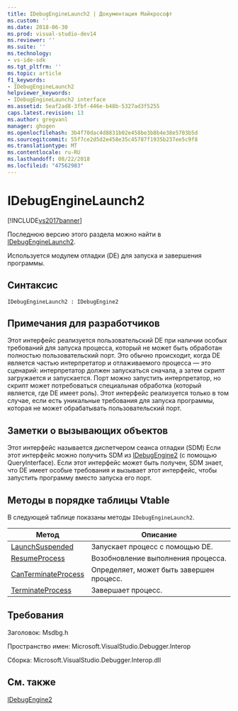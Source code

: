 ```yaml
---
title: IDebugEngineLaunch2 | Документация Майкрософт
ms.custom: ''
ms.date: 2018-06-30
ms.prod: visual-studio-dev14
ms.reviewer: ''
ms.suite: ''
ms.technology:
- vs-ide-sdk
ms.tgt_pltfrm: ''
ms.topic: article
f1_keywords:
- IDebugEngineLaunch2
helpviewer_keywords:
- IDebugEngineLaunch2 interface
ms.assetid: 5eaf2ad8-3fbf-446e-b48b-5327ad3f5255
caps.latest.revision: 13
ms.author: gregvanl
manager: ghogen
ms.openlocfilehash: 3b4f70dac4d8831b02e458be3b8b4e38e5703b5d
ms.sourcegitcommit: 55f7ce2d5d2e458e35c45787f1935b237ee5c9f8
ms.translationtype: MT
ms.contentlocale: ru-RU
ms.lasthandoff: 08/22/2018
ms.locfileid: "47562983"
---
```

# <a name="idebugenginelaunch2"></a>IDebugEngineLaunch2
[!INCLUDE[vs2017banner](../../../includes/vs2017banner.md)]

Последнюю версию этого раздела можно найти в [IDebugEngineLaunch2](https://docs.microsoft.com/visualstudio/extensibility/debugger/reference/idebugenginelaunch2).  
  
Используется модулем отладки (DE) для запуска и завершения программы.  
  
## <a name="syntax"></a>Синтаксис  
  
```  
IDebugEngineLaunch2 : IDebugEngine2  
```  
  
## <a name="notes-for-implementers"></a>Примечания для разработчиков  
 Этот интерфейс реализуется пользовательский DE при наличии особых требований для запуска процесса, который не может быть обработан полностью пользовательский порт. Это обычно происходит, когда DE является частью интерпретатор и отлаживаемого процесса — это сценарий: интерпретатор должен запускаться сначала, а затем скрипт загружается и запускается. Порт можно запустить интерпретатор, но скрипт может потребоваться специальная обработка (который является, где DE имеет роль). Этот интерфейс реализуется только в том случае, если есть уникальные требования для запуска программы, которая не может обрабатывать пользовательский порт.  
  
## <a name="notes-for-callers"></a>Заметки о вызывающих объектов  
 Этот интерфейс называется диспетчером сеанса отладки (SDM) Если этот интерфейс можно получить SDM из [IDebugEngine2](../../../extensibility/debugger/reference/idebugengine2.md) (с помощью QueryInterface). Если этот интерфейс может быть получен, SDM знает, что DE имеет особые требования и вызывает этот интерфейс, чтобы запустить программу вместо запуска его порт.  
  
## <a name="methods-in-vtable-order"></a>Методы в порядке таблицы Vtable  
 В следующей таблице показаны методы `IDebugEngineLaunch2`.  
  
|Метод|Описание|  
|------------|-----------------|  
|[LaunchSuspended](../../../extensibility/debugger/reference/idebugenginelaunch2-launchsuspended.md)|Запускает процесс с помощью DE.|  
|[ResumeProcess](../../../extensibility/debugger/reference/idebugenginelaunch2-resumeprocess.md)|Возобновление выполнения процесса.|  
|[CanTerminateProcess](../../../extensibility/debugger/reference/idebugenginelaunch2-canterminateprocess.md)|Определяет, может быть завершен процесс.|  
|[TerminateProcess](../../../extensibility/debugger/reference/idebugenginelaunch2-terminateprocess.md)|Завершает процесс.|  
  
## <a name="requirements"></a>Требования  
 Заголовок: Msdbg.h  
  
 Пространство имен: Microsoft.VisualStudio.Debugger.Interop  
  
 Сборка: Microsoft.VisualStudio.Debugger.Interop.dll  
  
## <a name="see-also"></a>См. также  
 [IDebugEngine2](../../../extensibility/debugger/reference/idebugengine2.md)

